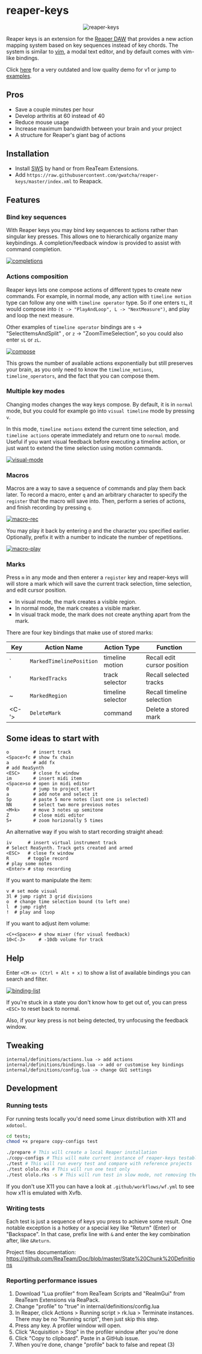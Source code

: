 # reaper-keys

<p align="center"><img src="https://i.ibb.co/QHrVqNK/reaper-keys.png" alt="reaper-keys" border="0" /></p>

Reaper keys is an extension for the [Reaper DAW](https://www.reaper.fm/) that
provides a new action mapping system based on key sequences instead of key
chords. The system is similar to
[vim](https://en.wikipedia.org/wiki/Vim_%28text_editor%29), a modal text editor,
and by default comes with vim-like bindings.

Click [here](https://youtu.be/ChuZswEfQuo) for a very outdated and low quality
demo for v1 or jump to [examples](#some-ideas-to-start-with).

## Pros

- Save a couple minutes per hour
- Develop arthritis at 60 instead of 40
- Reduce mouse usage
- Increase maximum bandwidth between your brain and your project
- A structure for Reaper's giant bag of actions

## Installation

- Install [SWS](https://sws-extension.org/) by hand or from ReaTeam Extensions.
- Add `https://raw.githubusercontent.com/gwatcha/reaper-keys/master/index.xml`
  to Reapack.

## Features
### Bind key sequences

With Reaper keys you may bind key sequences to actions rather than singular key
presses. This allows one to hierarchically organize many keybindings. A
completion/feedback window is provided to assist with command completion.

<a href="https://ibb.co/N3fgVYP"><img src="https://i.ibb.co/N3fgVYP/completions.gif" alt="completions" border="0" /></a>

### Actions composition

Reaper keys lets one compose actions of different types to create new commands. For
example, in normal mode, any action with `timeline motion` type can follow any one with
`timeline operator` type. So if one enters `tL`, it would compose into `(t ->
"PlayAndLoop", L -> "NextMeasure")`, and play and loop the next measure.

Other examples of `timeline operator` bindings are `s` -> "SelectItemsAndSplit" , or `z`
-> "ZoomTimeSelection", so you could also enter `sL` or `zL`.

<a href="https://ibb.co/j8QfT0c"><img src="https://i.ibb.co/j8QfT0c/compose.gif" alt="compose" border="0" /></a>

This grows the number of available actions exponentially but still preserves your brain,
as you only need to know the `timeline_motions`, `timeline_operators`, and the fact that
you can compose them.

### Multiple key modes

Changing modes changes the way keys compose. By default, it is in `normal` mode, but you
could for example go into `visual timeline` mode by pressing `v`.

In this mode, `timeline motions` extend the current time selection, and `timeline actions`
operate immediately and return one to `normal` mode. Useful if you want visual feedback
before executing a timeline action, or just want to extend the time selection using motion
commands.

<a href="https://ibb.co/64Md00Z"><img src="https://i.ibb.co/64Md00Z/visual-mode.gif" alt="visual-mode" border="0" /></a>

### Macros

Macros are a way to save a sequence of commands and play them back later. To
record a macro, enter `q` and an arbitrary character to specify the `register`
that the macro will save into. Then, perform a series of actions, and finish
recording by pressing `q`.

<a href="https://ibb.co/z7zsS81"><img src="https://i.ibb.co/z7zsS81/macro-rec.gif"
alt="macro-rec" border="0" /></a>

You may play it back by entering `@` and the character you specified earlier.
Optionally, prefix it with a number to indicate the number of repetitions.

<a href="https://ibb.co/884T1fR"><img src="https://i.ibb.co/884T1fR/macro-play.gif" alt="macro-play" border="0" /></a>

### Marks

Press `m` in any mode and then enterer a `register` key and reaper-keys will
will store a mark which will save the current track selection, time selection,
and edit cursor position.

- In visual mode, the mark creates a visible region.
- In normal mode, the mark creates a visible marker.
- In visual track mode, the mark does not create anything apart from the mark.

There are four key bindings that make use of stored marks:

| Key   | Action Name             | Action Type      | Function                   |
|-------| ------------------------| -----------------| ---------------------------|
| `     | `MarkedTimelinePosition`| timeline motion  | Recall edit cursor position|
| '     | `MarkedTracks`          | track selector   | Recall selected tracks     |
| ~     | `MarkedRegion`          | timeline selector| Recall timeline selection  |
| <C-'> | `DeleteMark`            | command          | Delete a stored mark       |

## Some ideas to start with

```
o         # insert track
<Space>fc # show fx chain
a         # add fx
# add ReaSynth
<ESC>     # close fx window
im        # insert midi item
<Space>so # open in midi editor
0         # jump to project start
a         # add note and select it
5p        # paste 5 more notes (last one is selected)
NN        # select two more previous notes
<M+k>     # move 3 notes up semitone
Z         # close midi editor
5+        # zoom horizonally 5 times
```

An alternative way if you wish to start recording straight ahead:

```
iv      # insert virtual instrument track
# Select ReaSynth. Track gets created and armed
<ESC>   # close fx window
R       # toggle record
# play some notes
<Enter> # stop recording
```

If you want to manipulate the item:

```
v # set mode visual
3l # jump right 3 grid divisions
o  # change time selection bound (to left one)
l  # jump right
!  # play and loop
```

If you want to adjust item volume:

```
<C+<Space>> # show mixer (for visual feedback)
10<C-J>     # -10db volume for track
```

## Help

Enter `<CM-x> (Ctrl + Alt + x)` to show a list of available bindings you can search and
filter.

<a href="https://ibb.co/hdd7HrH"><img src="https://i.ibb.co/hdd7HrH/binding-list.gif" alt="binding-list" border="0" /></a>

If you're stuck in a state you don't know how to get out of, you can press `<ESC>` to
reset back to normal.

Also, if your key press is not being detected, try unfocusing the feedback window.

## Tweaking

```
internal/definitions/actions.lua -> add actions
internal/definitions/bindings.lua -> add or customise key bindings
internal/definitions/config.lua -> change GUI settings
```

## Development
### Running tests

For running tests locally you'd need some Linux distribution with X11 and `xdotool`.

```sh
cd tests;
chmod +x prepare copy-configs test

./prepare # This will create a local Reaper installation
./copy-configs # This will make current instance of reaper-keys testable
./test # This will run every test and compare with reference projects
./test ololo.rks # This will run one test only
./test ololo.rks -s # This will run test in slow mode, not removing the output file
```

If you don't use X11 you can have a look at `.github/workflows/wf.yml` to see how x11 is
emulated with Xvfb.

### Writing tests

Each test is just a sequence of keys you press to achieve some result. One
notable exception is a hotkey or a special key like "Return" (Enter) or
"Backspace". In that case, prefix line with `&` and enter the key combination
after, like `&Return`.

Project files documentation:
https://github.com/ReaTeam/Doc/blob/master/State%20Chunk%20Definitions

### Reporting performance issues

1. Download "Lua profiler" from ReaTeam Scripts and "ReaImGui" from ReaTeam
   Extensions via ReaPack.
2. Change "profile" to "true" in internal/definitions/config.lua
3. In Reaper, click Actions > Running script > rk.lua > Terminate instances.
   There may be no "Running script", then just skip this step.
4. Press any key. A profiler window will open.
5. Click "Acquisition > Stop" in the profiler window after you're done
6. Click "Copy to clipboard". Paste in a GitHub issue.
7. When you're done, change "profile" back to false and repeat (3)
